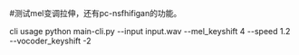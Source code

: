 #测试mel变调拉伸，还有pc-nsfhifigan的功能。

cli usage 
python main-cli.py --input input.wav --mel_keyshift 4 --speed 1.2 --vocoder_keyshift -2
